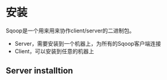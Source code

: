 # 安装
Sqoop是一个用来用来协作client/server的二进制包。
- Server，需要安装到一个机器上，为所有的Sqoop客户端连接
- Client，可以安装到任意的机器上

## Server installtion
